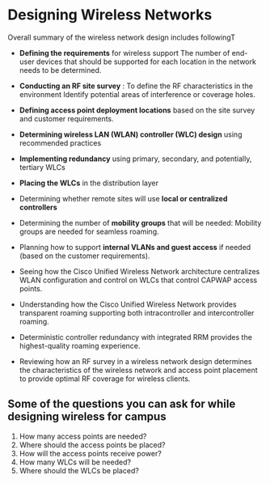 # Designing Wireless Networks


Overall summary of the wireless network design includes followingT 

- **Defining the requirements** for wireless support The number of end-user devices that should be supported for each location in the network needs to be determined.

- **Conducting an RF site survey** : To define the RF characteristics in the environment
  Identify potential areas of interference or coverage holes.
     
- **Defining access point deployment locations** based on the site survey and customer requirements.

- **Determining wireless LAN (WLAN) controller (WLC) design** using recommended practices

- **Implementing redundancy** using primary, secondary, and potentially, tertiary WLCs

- **Placing the WLCs** in the distribution layer

- Determining whether remote sites will use **local or centralized controllers**

-  Determining the number of **mobility groups** that will be needed: Mobility groups are needed for seamless roaming.

- Planning how to support **internal VLANs and guest access** if needed (based on the customer requirements).

- Seeing how the Cisco Unified Wireless Network architecture centralizes WLAN configuration and control on WLCs that control CAPWAP access points.

- Understanding how the Cisco Unified Wireless Network provides transparent roaming supporting both intracontroller and intercontroller roaming. 

- Deterministic controller redundancy with integrated RRM provides the highest-quality roaming experience.

- Reviewing how an RF survey in a wireless network design determines the characteristics of the wireless network and access point placement to provide optimal RF coverage for wireless clients.


## Some of the questions you can ask for while designing wireless for campus

1. How many access points are needed?
2. Where should the access points be placed?
3. How will the access points receive power?
4. How many WLCs will be needed?
5. Where should the WLCs be placed?
